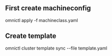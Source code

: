 ## First create machineconfig
omnictl apply -f machineclass.yaml

## Create template
omnictl cluster template sync --file template.yaml
